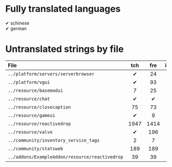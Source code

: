# Fully translated languages
✔ schinese  
✔ german

# Untranslated strings by file
| File | tch | fre | ita | jap | kor | pol | por | bra | rus | spa | ukr | vie |
|:- |:-:|:-:|:-:|:-:|:-:|:-:|:-:|:-:|:-:|:-:|:-:|:-:|
| `../platform/servers/serverbrowser` | ✔ | 24 | ✔ | ✔ | 24 | 24 | ✔ | 186 | ✔ | 24 | 186 | 186 |
| `../platform/vgui` | ✔ | 93 | ✔ | 37 | 93 | 81 | 93 | 184 | ✔ | 93 | 184 | 184 |
| `../resource/basemodui` | 7 | 25 | ✔ | ✔ | 47 | 26 | 1 | 14 | ✔ | 26 | 25 | 1290 |
| `../resource/chat` | ✔ | ✔ | ✔ | ✔ | ✔ | 8 | ✔ | ✔ | ✔ | ✔ | 8 | 1 |
| `../resource/closecaption` | 75 | 73 | ✔ | ✔ | 10 | 1948 | 115 |1948 | ✔ | 1948 | 66 | 1948 |
| `../resource/gameui` | ✔ | 9 | ✔ | ✔ | 5 | 9 | ✔ | 1 | ✔ | 7 | 8 | 605 |
| `../resource/reactivedrop` | 1947 | 1414 | ✔ | 22 | 924 | 2066 | 1462 | 306 | ✔ | 1465 | 1594 | 3891 |
| `../resource/valve` | ✔ | 196 | ✔ | 7 | 90 | 266 | 266 | ✔ | ✔ | 266 | 266 | 224 |
| `../community/inventory_service_tags` | 2 | 7 | 2 | ✔ | 7 | 7 | 2 | 7 | 2 | 7 | 7 | 7 |
| `../community/statsweb` | 189 | 189 | ✔ | 12 | 41 |189 | 17 | 5 | ✔ | 189 | 189 | 189 |
| `../addons/ExampleAddon/resource/reactivedrop` | 39 | 39 | ✔ | ✔ | 39 | 39 | 39 | ✔ | ✔ | 39 | 39 | 39 |
